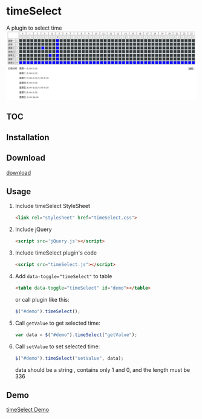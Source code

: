 # timeSelect
A plugin to select time 
![preview](https://github.com/nummy/timeSelect/blob/master/doc/img/demo.png)

## TOC

## Installation

## Download
[download](https://github.com/nummy/timeSelect/archive/master.zip)

## Usage

1. Include timeSelect StyleSheet

   ```html
   <link rel="stylesheet" href="timeSelect.css">
   ```

2. Include jQuery

   ```html
   <script src='jQuery.js'></script>
   ```

3. Include timeSelect plugin's code

   ```html
   <script src="timeSelect.js"></script>
   ```

4. Add `data-toggle="timeSelect"` to table

   ```html
   <table data-toggle="timeSelect" id="demo"></table>
   ```

   or call plugin like this:

   ```javascript
   $("#demo").timeSelect();
   ```

5. Call `getValue` to get selected time:

   ```javascript
   var data = $("#demo").timeSelect("getValue");
   ```

6. Call `setValue` to set selected time:

   ```javascript
   $("#demo").timeSelect("setValue", data);
   ```
   data should be a string , contains only 1 and 0, and the length must be 336 

## Demo

[timeSelect Demo](http://codepen.io/nummy/pen/jAxyEz)